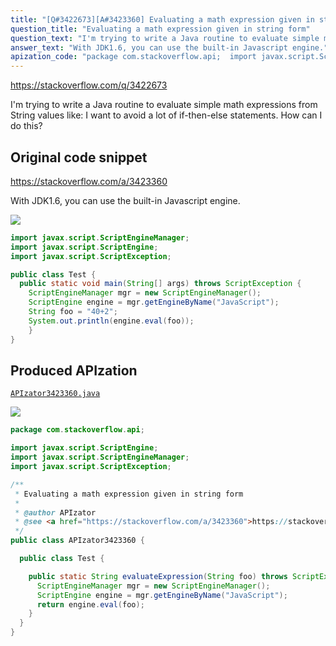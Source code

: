 ```yaml
---
title: "[Q#3422673][A#3423360] Evaluating a math expression given in string form"
question_title: "Evaluating a math expression given in string form"
question_text: "I'm trying to write a Java routine to evaluate simple math expressions from String values like: I want to avoid a lot of if-then-else statements. How can I do this?"
answer_text: "With JDK1.6, you can use the built-in Javascript engine."
apization_code: "package com.stackoverflow.api;  import javax.script.ScriptEngine; import javax.script.ScriptEngineManager; import javax.script.ScriptException;  /**  * Evaluating a math expression given in string form  *  * @author APIzator  * @see <a href=\"https://stackoverflow.com/a/3423360\">https://stackoverflow.com/a/3423360</a>  */ public class APIzator3423360 {    public class Test {      public static String evaluateExpression(String foo) throws ScriptException {       ScriptEngineManager mgr = new ScriptEngineManager();       ScriptEngine engine = mgr.getEngineByName(\"JavaScript\");       return engine.eval(foo);     }   } }"
---
```


https://stackoverflow.com/q/3422673

I&#x27;m trying to write a Java routine to evaluate simple math expressions from String values like:
I want to avoid a lot of if-then-else statements.
How can I do this?



## Original code snippet

https://stackoverflow.com/a/3423360

With JDK1.6, you can use the built-in Javascript engine.

<div class="code-logo"><img src="/stackoverflow.png" /></div>

```java
import javax.script.ScriptEngineManager;
import javax.script.ScriptEngine;
import javax.script.ScriptException;

public class Test {
  public static void main(String[] args) throws ScriptException {
    ScriptEngineManager mgr = new ScriptEngineManager();
    ScriptEngine engine = mgr.getEngineByName("JavaScript");
    String foo = "40+2";
    System.out.println(engine.eval(foo));
    } 
}
```

## Produced APIzation

[`APIzator3423360.java`](https://github.com/pasqualesalza/apization-temp-data/raw/master/search/APIzator3423360.java)

<div class="code-logo"><img src="/apizator.png" /></div>

```java
package com.stackoverflow.api;

import javax.script.ScriptEngine;
import javax.script.ScriptEngineManager;
import javax.script.ScriptException;

/**
 * Evaluating a math expression given in string form
 *
 * @author APIzator
 * @see <a href="https://stackoverflow.com/a/3423360">https://stackoverflow.com/a/3423360</a>
 */
public class APIzator3423360 {

  public class Test {

    public static String evaluateExpression(String foo) throws ScriptException {
      ScriptEngineManager mgr = new ScriptEngineManager();
      ScriptEngine engine = mgr.getEngineByName("JavaScript");
      return engine.eval(foo);
    }
  }
}

```